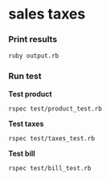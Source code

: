 # sales taxes

### Print results

```
ruby output.rb
```

### Run test

**Test product**

```
rspec test/product_test.rb
```

**Test taxes**

```
rspec test/taxes_test.rb
```

**Test bill**

```
rspec test/bill_test.rb
```
